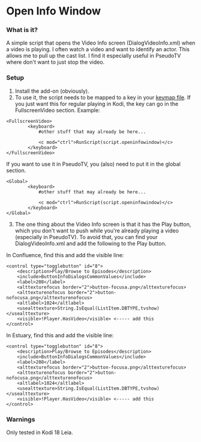 Open Info Window
======

### What is it?
A simple script that opens the Video Info screen (DialogVideoInfo.xml) when a video is playing.  I often watch a video and want to identify an actor.  This allows me to pull up the cast list.  I find it especially useful in PseudoTV where don't want to just stop the video.

### Setup
1. Install the add-on (obviously).
2. To use it, the script needs to be mapped to a key in your [keymap file](https://kodi.wiki/view/Keymap#Location_of_keymaps).  If you just want this for regular playing in Kodi, the key can go in the FullscreenVideo section.  Example:

```
<FullscreenVideo>
        <keyboard>
			#other stuff that may already be here...
			
			<c mod="ctrl">RunScript(script.openinfowindow)</c>  
		</keyboard>
</FullscreenVideo>
```

If you want to use it in PseudoTV, you (also) need to put it in the global section.

```
<Global>
        <keyboard>
			#other stuff that may already be here...
			
			<c mod="ctrl">RunScript(script.openinfowindow)</c>  
		</keyboard>
</Global>
```

3. The one thing about the Video Info screen is that it has the Play button, which you don't want to push while you're already playing a video (especially in PseudoTV).  To avoid that, you can find your DialogVideoInfo.xml and add the following to the Play button.

In Confluence, find this and add the visible line:

```
<control type="togglebutton" id="8">
	<description>Play/Browse to Episodes</description>
	<include>ButtonInfoDialogsCommonValues</include>
	<label>208</label>
	<alttexturefocus border="2">button-focusa.png</alttexturefocus>
	<alttexturenofocus border="2">button-nofocusa.png</alttexturenofocus>
	<altlabel>1024</altlabel>
	<usealttexture>String.IsEqual(ListItem.DBTYPE,tvshow)</usealttexture>
	<visible>!Player.HasVideo</visible>	<----- add this
</control>
```

In Estuary, find this and add the visible line:



```
<control type="togglebutton" id="8">
	<description>Play/Browse to Episodes</description>
	<include>ButtonInfoDialogsCommonValues</include>
	<label>208</label>
	<alttexturefocus border="2">button-focusa.png</alttexturefocus>
	<alttexturenofocus border="2">button-nofocusa.png</alttexturenofocus>
	<altlabel>1024</altlabel>
	<usealttexture>String.IsEqual(ListItem.DBTYPE,tvshow)</usealttexture>
	<visible>!Player.HasVideo</visible> <----- add this
</control>
```

### Warnings
Only tested in Kodi 18 Leia.


